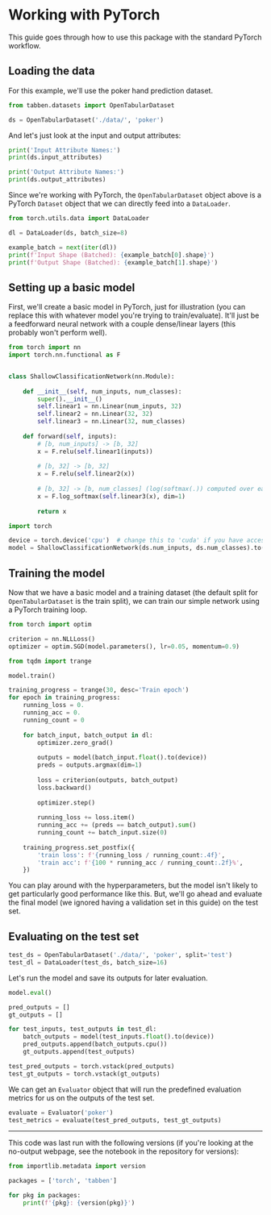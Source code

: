# Working with PyTorch

This guide goes through how to use this package with the standard PyTorch workflow.

## Loading the data

For this example, we'll use the poker hand prediction dataset.


```python
from tabben.datasets import OpenTabularDataset

ds = OpenTabularDataset('./data/', 'poker')
```

And let's just look at the input and output attributes:

```python
print('Input Attribute Names:')
print(ds.input_attributes)

print('Output Attribute Names:')
print(ds.output_attributes)
```

Since we're working with PyTorch, the `OpenTabularDataset` object above is a PyTorch `Dataset` object that we can directly feed into a `DataLoader`.

```python
from torch.utils.data import DataLoader

dl = DataLoader(ds, batch_size=8)

example_batch = next(iter(dl))
print(f'Input Shape (Batched): {example_batch[0].shape}')
print(f'Output Shape (Batched): {example_batch[1].shape}')
```

## Setting up a basic model

First, we'll create a basic model in PyTorch, just for illustration (you can replace this with whatever model you're trying to train/evaluate). It'll just be a feedforward neural network with a couple dense/linear layers (this probably won't perform well).

```python
from torch import nn
import torch.nn.functional as F


class ShallowClassificationNetwork(nn.Module):
    
    def __init__(self, num_inputs, num_classes):
        super().__init__()
        self.linear1 = nn.Linear(num_inputs, 32)
        self.linear2 = nn.Linear(32, 32)
        self.linear3 = nn.Linear(32, num_classes)
    
    def forward(self, inputs):
        # [b, num_inputs] -> [b, 32]
        x = F.relu(self.linear1(inputs))
        
        # [b, 32] -> [b, 32]
        x = F.relu(self.linear2(x))
        
        # [b, 32] -> [b, num_classes] (log(softmax(.)) computed over each row)
        x = F.log_softmax(self.linear3(x), dim=1)
        
        return x

```

```python
import torch

device = torch.device('cpu')  # change this to 'cuda' if you have access to a CUDA GPU
model = ShallowClassificationNetwork(ds.num_inputs, ds.num_classes).to(device)
```

## Training the model

Now that we have a basic model and a training dataset (the default split for `OpenTabularDataset` is the train split), we can train our simple network using a PyTorch training loop.

```python
from torch import optim

criterion = nn.NLLLoss()
optimizer = optim.SGD(model.parameters(), lr=0.05, momentum=0.9)

```

```python
from tqdm import trange

model.train()

training_progress = trange(30, desc='Train epoch')
for epoch in training_progress:
    running_loss = 0.
    running_acc = 0.
    running_count = 0
    
    for batch_input, batch_output in dl:
        optimizer.zero_grad()
        
        outputs = model(batch_input.float().to(device))
        preds = outputs.argmax(dim=1)
        
        loss = criterion(outputs, batch_output)
        loss.backward()
        
        optimizer.step()
        
        running_loss += loss.item()
        running_acc += (preds == batch_output).sum()
        running_count += batch_input.size(0)
    
    training_progress.set_postfix({
        'train loss': f'{running_loss / running_count:.4f}',
        'train acc': f'{100 * running_acc / running_count:.2f}%',
    })

```

You can play around with the hyperparameters, but the model isn't likely to get particularly good performance like this. But, we'll go ahead and evaluate the final model (we ignored having a validation set in this guide) on the test set.

## Evaluating on the test set

```python
test_ds = OpenTabularDataset('./data/', 'poker', split='test')
test_dl = DataLoader(test_ds, batch_size=16)
```

Let's run the model and save its outputs for later evaluation.

```python
model.eval()

pred_outputs = []
gt_outputs = []

for test_inputs, test_outputs in test_dl:
    batch_outputs = model(test_inputs.float().to(device))
    pred_outputs.append(batch_outputs.cpu())
    gt_outputs.append(test_outputs)
```

```python
test_pred_outputs = torch.vstack(pred_outputs)
test_gt_outputs = torch.vstack(gt_outputs)
```

We can get an `Evaluator` object that will run the predefined evaluation metrics for us on the outputs of the test set.

```python
evaluate = Evaluator('poker')
test_metrics = evaluate(test_pred_outputs, test_gt_outputs)
```

---

This code was last run with the following versions (if you're looking at the no-output webpage, see the notebook in the repository for versions):

```python
from importlib.metadata import version

packages = ['torch', 'tabben']

for pkg in packages:
    print(f'{pkg}: {version(pkg)}')
```
